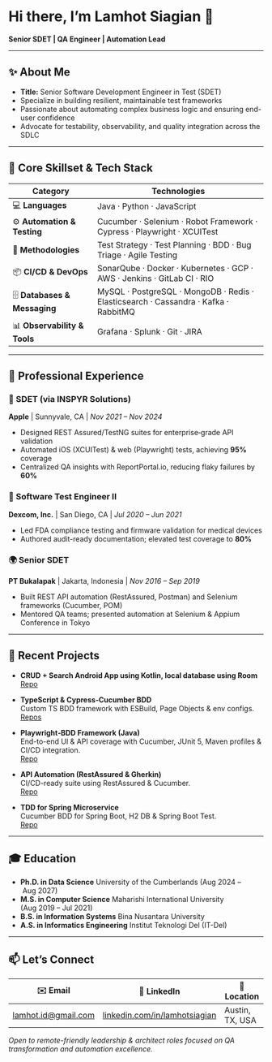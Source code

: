 # Hi there, I’m Lamhot Siagian 👋

**Senior SDET | QA Engineer | Automation Lead**

---

## ✨ About Me
- **Title:** Senior Software Development Engineer in Test (SDET)
- Specialize in building resilient, maintainable test frameworks
- Passionate about automating complex business logic and ensuring end-user confidence
- Advocate for testability, observability, and quality integration across the SDLC

---

## 🚀 Core Skillset & Tech Stack

| **Category**                      | **Technologies**                                                                   |
| --------------------------------- | ---------------------------------------------------------------------------------- |
| 💻 **Languages**                  | Java · Python · JavaScript                                                         |
| ⚙️ **Automation & Testing**       | Cucumber · Selenium · Robot Framework · Cypress · Playwright · XCUITest            |
| 📐 **Methodologies**              | Test Strategy · Test Planning · BDD · Bug Triage · Agile Testing                   |
| 📦 **CI/CD & DevOps**             | SonarQube · Docker · Kubernetes · GCP · AWS · Jenkins · GitLab CI · RIO            |
| 🗄️ **Databases & Messaging**      | MySQL · PostgreSQL · MongoDB · Redis · Elasticsearch · Cassandra · Kafka · RabbitMQ |
| 📊 **Observability & Tools**      | Grafana · Splunk · Git · JIRA                                                       |

---

## 💼 Professional Experience

### 🍎 SDET (via INSPYR Solutions)
**Apple** | Sunnyvale, CA | *Nov 2021 – Nov 2024*
- Designed REST Assured/TestNG suites for enterprise‐grade API validation
- Automated iOS (XCUITest) & web (Playwright) tests, achieving **95%** coverage
- Centralized QA insights with ReportPortal.io, reducing flaky failures by **60%**

### 🔬 Software Test Engineer II
**Dexcom, Inc.** | San Diego, CA | *Jul 2020 – Jun 2021*
- Led FDA compliance testing and firmware validation for medical devices
- Authored audit-ready documentation; elevated test coverage to **80%**

### 🌍 Senior SDET
**PT Bukalapak** | Jakarta, Indonesia | *Nov 2016 – Sep 2019*
- Built REST API automation (RestAssured, Postman) and Selenium frameworks (Cucumber, POM)
- Mentored QA teams; presented automation at Selenium & Appium Conference in Tokyo

---

## 📂 Recent Projects

- **CRUD + Search Android App using Kotlin, local database using Room** [Repo](https://github.com/LamhotJM/crud-notes-kotlin)
- **TypeScript & Cypress‑Cucumber BDD**  
  Custom TS BDD framework with ESBuild, Page Objects & env configs.  
  [Repos](https://github.com/LamhotJM?tab=repositories)

- **Playwright‑BDD Framework (Java)**  
  End-to-end UI & API coverage with Cucumber, JUnit 5, Maven profiles & CI/CD integration.  
  [Repo](https://github.com/LamhotJM/playwright-bdd)

- **API Automation (RestAssured & Gherkin)**  
  CI/CD-ready suite using RestAssured & Cucumber.  
  [Repo](https://github.com/LamhotJM/api-bdd-testing)

- **TDD for Spring Microservice**  
  Cucumber BDD for Spring Boot, H2 DB & Spring Boot Test.  
  [Repo](https://github.com/LamhotJM/integration-test-spring-rest-api)

---

## 🎓 Education

- **Ph.D. in Data Science**  University of the Cumberlands (Aug 2024 – Aug 2027)
- **M.S. in Computer Science**  Maharishi International University (Aug 2019 – Jul 2021)
- **B.S. in Information Systems**  Bina Nusantara University
- **A.S. in Informatics Engineering**  Institut Teknologi Del (IT-Del)

---

## 📫 Let’s Connect

| ✉️ Email                     | 🔗 LinkedIn                                                              | 📍 Location        |
| ---------------------------- | ------------------------------------------------------------------------ | ------------------ |
| lamhot.id@gmail.com          | [linkedin.com/in/lamhotsiagian](https://www.linkedin.com/in/lamhotsiagian/) | Austin, TX, USA    |

*Open to remote-friendly leadership & architect roles focused on QA transformation and automation excellence.*


